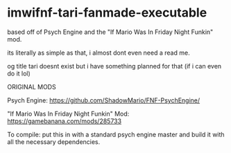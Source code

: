 # imwifnf-tari-fanmade-executable
based off of Psych Engine and the "If Mario Was In Friday Night Funkin" mod.

its literally as simple as that, i almost dont even need a read me.


og title tari doesnt exist but i have something planned for that (if i can even do it lol)


ORIGINAL MODS


Psych Engine: https://github.com/ShadowMario/FNF-PsychEngine/

"If Mario Was In Friday Night Funkin" Mod: https://gamebanana.com/mods/285733



To compile: put this in with a standard psych engine master and build it with all the necessary dependencies.
